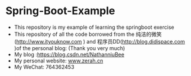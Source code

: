 # Spring-Boot-Example
- This repository is my example of learning the springboot exercise
- This repository of all the code borrowed from the 纯洁的微笑(http://www.ityouknow.com ) and 程序员DD(http://blog.didispace.com )of the personal blog: (Thank you very much)
- My blog :https://blog.csdn.net/NathanniuBee
- My personal website: www.zerah.cn
- My WeChat: 764362453
